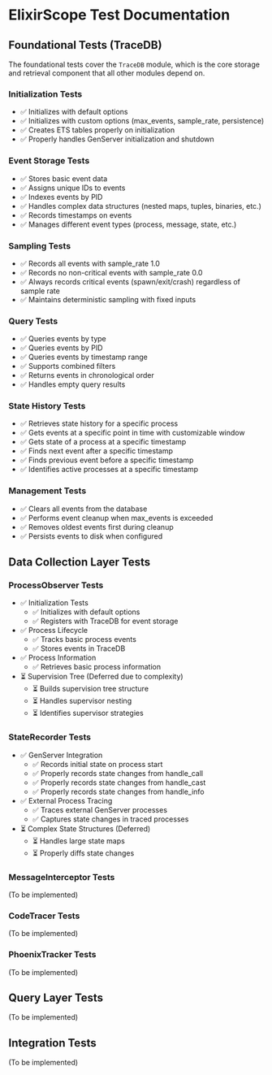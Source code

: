 # ElixirScope Test Documentation

## Foundational Tests (TraceDB)

The foundational tests cover the `TraceDB` module, which is the core storage and retrieval component that all other modules depend on.

### Initialization Tests
- ✅ Initializes with default options
- ✅ Initializes with custom options (max_events, sample_rate, persistence)
- ✅ Creates ETS tables properly on initialization
- ✅ Properly handles GenServer initialization and shutdown

### Event Storage Tests
- ✅ Stores basic event data
- ✅ Assigns unique IDs to events
- ✅ Indexes events by PID
- ✅ Handles complex data structures (nested maps, tuples, binaries, etc.)
- ✅ Records timestamps on events
- ✅ Manages different event types (process, message, state, etc.)

### Sampling Tests
- ✅ Records all events with sample_rate 1.0
- ✅ Records no non-critical events with sample_rate 0.0
- ✅ Always records critical events (spawn/exit/crash) regardless of sample rate
- ✅ Maintains deterministic sampling with fixed inputs

### Query Tests
- ✅ Queries events by type
- ✅ Queries events by PID
- ✅ Queries events by timestamp range
- ✅ Supports combined filters
- ✅ Returns events in chronological order
- ✅ Handles empty query results

### State History Tests
- ✅ Retrieves state history for a specific process
- ✅ Gets events at a specific point in time with customizable window
- ✅ Gets state of a process at a specific timestamp
- ✅ Finds next event after a specific timestamp
- ✅ Finds previous event before a specific timestamp
- ✅ Identifies active processes at a specific timestamp

### Management Tests
- ✅ Clears all events from the database
- ✅ Performs event cleanup when max_events is exceeded
- ✅ Removes oldest events first during cleanup
- ✅ Persists events to disk when configured

## Data Collection Layer Tests

### ProcessObserver Tests
- ✅ Initialization Tests
  - ✅ Initializes with default options
  - ✅ Registers with TraceDB for event storage
- ✅ Process Lifecycle
  - ✅ Tracks basic process events
  - ✅ Stores events in TraceDB
- ✅ Process Information
  - ✅ Retrieves basic process information
- ⏳ Supervision Tree (Deferred due to complexity)
  - ⏳ Builds supervision tree structure
  - ⏳ Handles supervisor nesting
  - ⏳ Identifies supervisor strategies

### StateRecorder Tests
- ✅ GenServer Integration
  - ✅ Records initial state on process start
  - ✅ Properly records state changes from handle_call
  - ✅ Properly records state changes from handle_cast
  - ✅ Properly records state changes from handle_info
- ✅ External Process Tracing
  - ✅ Traces external GenServer processes
  - ✅ Captures state changes in traced processes
- ⏳ Complex State Structures (Deferred)
  - ⏳ Handles large state maps
  - ⏳ Properly diffs state changes

### MessageInterceptor Tests
(To be implemented)

### CodeTracer Tests
(To be implemented)

### PhoenixTracker Tests
(To be implemented)

## Query Layer Tests

(To be implemented)

## Integration Tests

(To be implemented) 